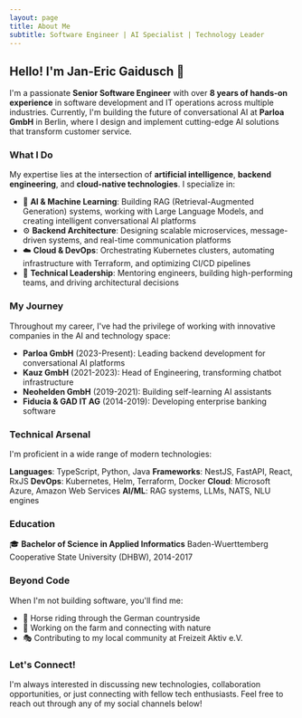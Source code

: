 ```yaml
---
layout: page
title: About Me
subtitle: Software Engineer | AI Specialist | Technology Leader
---
```


## Hello! I'm Jan-Eric Gaidusch 👋

I'm a passionate **Senior Software Engineer** with over **8 years of hands-on experience** in software development and IT operations across multiple industries. Currently, I'm building the future of conversational AI at **Parloa GmbH** in Berlin, where I design and implement cutting-edge AI solutions that transform customer service.

### What I Do

My expertise lies at the intersection of **artificial intelligence**, **backend engineering**, and **cloud-native technologies**. I specialize in:

- 🤖 **AI & Machine Learning**: Building RAG (Retrieval-Augmented Generation) systems, working with Large Language Models, and creating intelligent conversational AI platforms
- ⚙️ **Backend Architecture**: Designing scalable microservices, message-driven systems, and real-time communication platforms
- ☁️ **Cloud & DevOps**: Orchestrating Kubernetes clusters, automating infrastructure with Terraform, and optimizing CI/CD pipelines
- 👥 **Technical Leadership**: Mentoring engineers, building high-performing teams, and driving architectural decisions

### My Journey

Throughout my career, I've had the privilege of working with innovative companies in the AI and technology space:

- **Parloa GmbH** (2023-Present): Leading backend development for conversational AI platforms
- **Kauz GmbH** (2021-2023): Head of Engineering, transforming chatbot infrastructure
- **Neohelden GmbH** (2019-2021): Building self-learning AI assistants
- **Fiducia & GAD IT AG** (2014-2019): Developing enterprise banking software

### Technical Arsenal

I'm proficient in a wide range of modern technologies:

**Languages**: TypeScript, Python, Java
**Frameworks**: NestJS, FastAPI, React, RxJS
**DevOps**: Kubernetes, Helm, Terraform, Docker
**Cloud**: Microsoft Azure, Amazon Web Services
**AI/ML**: RAG systems, LLMs, NATS, NLU engines

### Education

🎓 **Bachelor of Science in Applied Informatics**
Baden-Wuerttemberg Cooperative State University (DHBW), 2014-2017

### Beyond Code

When I'm not building software, you'll find me:

- 🐴 Horse riding through the German countryside
- 🚜 Working on the farm and connecting with nature
- 🎭 Contributing to my local community at Freizeit Aktiv e.V.

### Let's Connect!

I'm always interested in discussing new technologies, collaboration opportunities, or just connecting with fellow tech enthusiasts. Feel free to reach out through any of my social channels below!